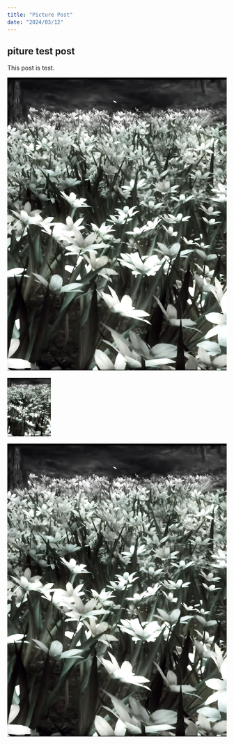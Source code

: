 ```yaml
---
title: "Picture Post"
date: "2024/03/12"
---
```


## piture test post

This post is test.

![Flower](https://github.com/yokomac/blog/blob/main/content/test2/flower.png?raw=true)

<img src="https://github.com/yokomac/blog/blob/main/content/test2/flower.png?raw=true" alt="Flower" width="100"> 

![Flower](/public/images/flower.png)